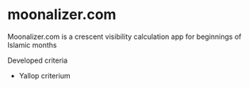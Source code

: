 # moonalizer.com

Moonalizer.com is a crescent visibility calculation app for beginnings
of Islamic months

Developed criteria

* Yallop criterium
